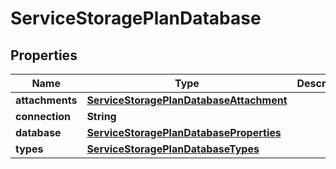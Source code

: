 

# ServiceStoragePlanDatabase


## Properties

| Name | Type | Description | Notes |
|------------ | ------------- | ------------- | -------------|
|**attachments** | [**ServiceStoragePlanDatabaseAttachment**](ServiceStoragePlanDatabaseAttachment.md) |  |  [optional] |
|**connection** | **String** |  |  [optional] |
|**database** | [**ServiceStoragePlanDatabaseProperties**](ServiceStoragePlanDatabaseProperties.md) |  |  [optional] |
|**types** | [**ServiceStoragePlanDatabaseTypes**](ServiceStoragePlanDatabaseTypes.md) |  |  [optional] |



